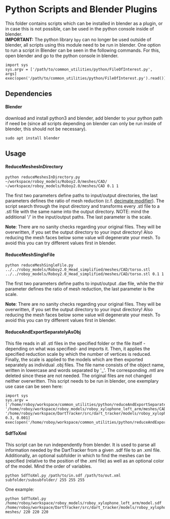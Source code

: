 # Python Scripts and Blender Plugins

This folder contains scripts which can be installed in blender as a plugin, or in case this is not possible, can be used in the python console inside of blender.  
__IMPORTANT:__ The python library `bpy` can no longer be used outside of blender, all scripts using this module need to be run in blender. One option to run a script in Blender can be seen in the following commands. For this, open blender and go to the python console in blender. 

	import sys
	sys.argv = ['/path/to/common_utilities/python/FileOfInterest.py', args] 
	exec(open('/path/to/common_utilities/python/FileOfInterest.py').read())


## Dependencies

#### Blender

download and install python3 and blender, add blender to your python path if need be (since all scripts depending on blender can only be run inside of blender, this should not be necessary).

	sudo apt install blender

## Usage

#### ReduceMeshesInDirectory

	python reduceMeshesInDirectory.py ~/workspace/roboy_models/Roboy2.0/meshes/CAD/ ~/workspace/roboy_models/Roboy2.0/meshes/CAD 0.1 1

The first two parameters define paths to input/output directories, the last parameters defines the ratio of mesh reduction (c.f. [decimate modifier](https://www.blender.org/manual/modeling/modifiers/generate/decimate.html)). The script search through the input directory and transforms every .stl file to a .stl file with the same name into the output directory. NOTE: mind the additional '/' in the input/output paths. The last parameter is the scale. 

__Note__:
There are no sanity checks regarding your original files. They will be overwritten, if you set the output directory to your input directory!
Also reducing the mesh faces below some value will degenerate your mesh. To avoid this you can try different values first in blender.

#### ReduceMeshSingleFile

	python reduceMeshSingleFile.py ../../roboy_models/Roboy2.0_Head_simplified/meshes/CAD/torso.stl ../../roboy_models/Roboy2.0_Head_simplified/meshes/CAD/torso.stl 0.1 1

The first two parameters define paths to input/output .dae file, while the thir parameter defines the ratio of mesh reduction, the last parameter is the scale.

__Note__:
There are no sanity checks regarding your original files. They will be overwritten, if you set the output directory to your input directory!
Also reducing the mesh faces below some value will degenerate your mesh. To avoid this you can try different values first in blender.


#### ReduceAndExportSeparatelyAsObj

This file reads in all .stl files in the specified folder or the file itself -depending on what was specified- and imports it. Then, it applies the specified reduction scale by which the number of vertices is reduced. Finally, the scale is applied to the models which are then exported separately as individual .obj files. The file name consists of the object name, written in lowercase and words separated by '_'. The corresponding .mtl are deleted since these are not needed. The original files are not changed neither overwritten. This script needs to be run in blender, one exemplary use case can be seen here:

	import sys
	sys.argv = ['/home/roboy/workspace/common_utilities/python/reduceAndExportSeparatelyAsObj.py', '/home/roboy/workspace/roboy_models/roboy_xylophone_left_arm/meshes/CAD/', '/home/roboy/workspace/DartTracker/src/dart_tracker/models/roboy_xylophone_left_arm/meshes/', 0.3, 0.001]
	exec(open('/home/roboy/workspace/common_utilities/python/reduceAndExportSeparatelyAsObj.py').read())


#### SdfToXml 

This script can be run independently from blender. It is used to parse all information needed by the DartTracker from a given .sdf file to an .xml file. Additionally, an optional subfolder in which to find the meshes can be specified (relative to the position of the .xml file) as well as an optional color of the model. Mind the order of variables. 

	python SdfToXml.py /path/to/in.sdf /path/to/out.xml subfolder/subsubfolder/ 255 255 255 


One example: 

	python SdfToXml.py /home/roboy/workspace/roboy_models/roboy_xylophone_left_arm/model.sdf /home/roboy/workspace/DartTracker/src/dart_tracker/models/roboy_xylophone_left_arm/roboy_xylophone_left_arm.xml meshes/ 220 220 220